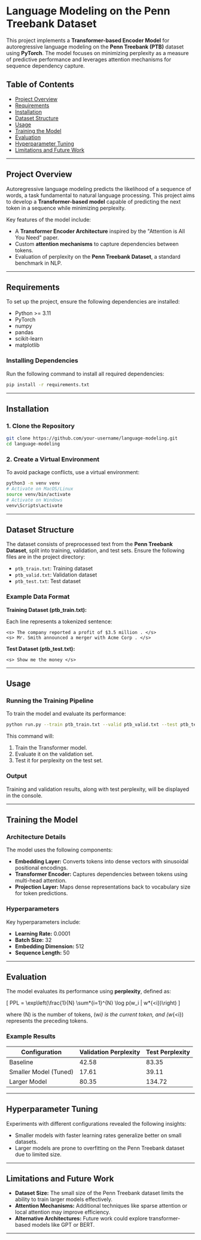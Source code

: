 # Language Modeling on the Penn Treebank Dataset

This project implements a **Transformer-based Encoder Model** for autoregressive language modeling on the **Penn Treebank (PTB)** dataset using **PyTorch**. The model focuses on minimizing perplexity as a measure of predictive performance and leverages attention mechanisms for sequence dependency capture.

## Table of Contents

- [Project Overview](#project-overview)
- [Requirements](#requirements)
- [Installation](#installation)
- [Dataset Structure](#dataset-structure)
- [Usage](#usage)
- [Training the Model](#training-the-model)
- [Evaluation](#evaluation)
- [Hyperparameter Tuning](#hyperparameter-tuning)
- [Limitations and Future Work](#limitations-and-future-work)

---

## Project Overview

Autoregressive language modeling predicts the likelihood of a sequence of words, a task fundamental to natural language processing. This project aims to develop a **Transformer-based model** capable of predicting the next token in a sequence while minimizing perplexity.

Key features of the model include:

- A **Transformer Encoder Architecture** inspired by the "Attention is All You Need" paper.
- Custom **attention mechanisms** to capture dependencies between tokens.
- Evaluation of perplexity on the **Penn Treebank Dataset**, a standard benchmark in NLP.

---

## Requirements

To set up the project, ensure the following dependencies are installed:

- Python >= 3.11
- PyTorch
- numpy
- pandas
- scikit-learn
- matplotlib

### Installing Dependencies

Run the following command to install all required dependencies:

```bash
pip install -r requirements.txt
```

---

## Installation

### 1. Clone the Repository

```bash
git clone https://github.com/your-username/language-modeling.git
cd language-modeling
```

### 2. Create a Virtual Environment

To avoid package conflicts, use a virtual environment:

```bash
python3 -m venv venv
# Activate on MacOS/Linux
source venv/bin/activate
# Activate on Windows
venv\Scripts\activate
```

---

## Dataset Structure

The dataset consists of preprocessed text from the **Penn Treebank Dataset**, split into training, validation, and test sets. Ensure the following files are in the project directory:

- `ptb_train.txt`: Training dataset
- `ptb_valid.txt`: Validation dataset
- `ptb_test.txt`: Test dataset

### Example Data Format

**Training Dataset (ptb_train.txt):**

Each line represents a tokenized sentence:

```
<s> The company reported a profit of $3.5 million . </s>
<s> Mr. Smith announced a merger with Acme Corp . </s>
```

**Test Dataset (ptb_test.txt):**

```
<s> Show me the money </s>
```

---

## Usage

### Running the Training Pipeline

To train the model and evaluate its performance:

```bash
python run.py --train ptb_train.txt --valid ptb_valid.txt --test ptb_test.txt
```

This command will:

1. Train the Transformer model.
2. Evaluate it on the validation set.
3. Test it for perplexity on the test set.

### Output

Training and validation results, along with test perplexity, will be displayed in the console.

---

## Training the Model

### Architecture Details

The model uses the following components:

- **Embedding Layer:** Converts tokens into dense vectors with sinusoidal positional encodings.
- **Transformer Encoder:** Captures dependencies between tokens using multi-head attention.
- **Projection Layer:** Maps dense representations back to vocabulary size for token predictions.

### Hyperparameters

Key hyperparameters include:

- **Learning Rate:** 0.0001
- **Batch Size:** 32
- **Embedding Dimension:** 512
- **Sequence Length:** 50

---

## Evaluation

The model evaluates its performance using **perplexity**, defined as:

\[
PPL = \exp\left(\frac{1}{N} \sum*{i=1}^{N} \log p(w_i | w*{<i})\right)
\]

where \(N\) is the number of tokens, \(w*i\) is the current token, and \(w*{<i}\) represents the preceding tokens.

### Example Results

| Configuration         | Validation Perplexity | Test Perplexity |
| --------------------- | --------------------- | --------------- |
| Baseline              | 42.58                 | 83.35           |
| Smaller Model (Tuned) | 17.61                 | 39.11           |
| Larger Model          | 80.35                 | 134.72          |

---

## Hyperparameter Tuning

Experiments with different configurations revealed the following insights:

- Smaller models with faster learning rates generalize better on small datasets.
- Larger models are prone to overfitting on the Penn Treebank dataset due to limited size.

---

## Limitations and Future Work

- **Dataset Size:** The small size of the Penn Treebank dataset limits the ability to train larger models effectively.
- **Attention Mechanisms:** Additional techniques like sparse attention or local attention may improve efficiency.
- **Alternative Architectures:** Future work could explore transformer-based models like GPT or BERT.

---
